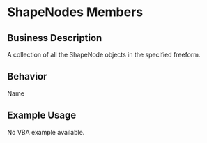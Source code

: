 # ShapeNodes Members

## Business Description
A collection of all the ShapeNode objects in the specified freeform.

## Behavior
Name

## Example Usage
No VBA example available.